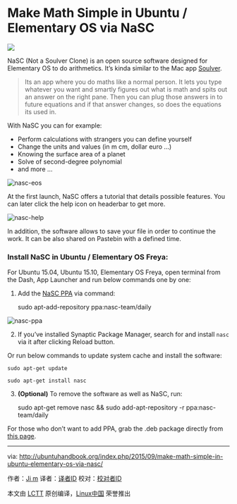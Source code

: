 Make Math Simple in Ubuntu / Elementary OS via NaSC
================================================================================
![](http://ubuntuhandbook.org/wp-content/uploads/2015/09/nasc-icon.png)

NaSC (Not a Soulver Clone) is an open source software designed for Elementary OS to do arithmetics. It’s kinda similar to the Mac app [Soulver][1].

> Its an app where you do maths like a normal person. It lets you type whatever you want and smartly figures out what is math and spits out an answer on the right pane. Then you can plug those answers in to future equations and if that answer changes, so does the equations its used in. 

With NaSC you can for example:

- Perform calculations with strangers you can define yourself
- Change the units and values ​​(in m cm, dollar euro …)
- Knowing the surface area of ​​a planet
- Solve of second-degree polynomial
- and more …

![nasc-eos](http://ubuntuhandbook.org/wp-content/uploads/2015/09/nasc-eos.jpg)

At the first launch, NaSC offers a tutorial that details possible features. You can later click the help icon on headerbar to get more.

![nasc-help](http://ubuntuhandbook.org/wp-content/uploads/2015/09/nasc-help.jpg)

In addition, the software allows to save your file in order to continue the work. It can be also shared on Pastebin with a defined time.

### Install NaSC in Ubuntu / Elementary OS Freya: ###

For Ubuntu 15.04, Ubuntu 15.10, Elementary OS Freya, open terminal from the Dash, App Launcher and run below commands one by one:

1. Add the [NaSC PPA][2] via command:

    sudo apt-add-repository ppa:nasc-team/daily

![nasc-ppa](http://ubuntuhandbook.org/wp-content/uploads/2015/09/nasc-ppa.jpg)

2. If you’ve installed Synaptic Package Manager, search for and install `nasc` via it after clicking Reload button.

Or run below commands to update system cache and install the software:

    sudo apt-get update
    
    sudo apt-get install nasc

3. **(Optional)** To remove the software as well as NaSC, run:

    sudo apt-get remove nasc && sudo add-apt-repository -r ppa:nasc-team/daily

For those who don’t want to add PPA, grab the .deb package directly from [this page][3].

--------------------------------------------------------------------------------

via: http://ubuntuhandbook.org/index.php/2015/09/make-math-simple-in-ubuntu-elementary-os-via-nasc/

作者：[Ji m][a]
译者：[译者ID](https://github.com/译者ID)
校对：[校对者ID](https://github.com/校对者ID)

本文由 [LCTT](https://github.com/LCTT/TranslateProject) 原创编译，[Linux中国](https://linux.cn/) 荣誉推出

[a]:http://ubuntuhandbook.org/index.php/about/
[1]:http://www.acqualia.com/soulver/
[2]:https://launchpad.net/~nasc-team/+archive/ubuntu/daily/
[3]:http://ppa.launchpad.net/nasc-team/daily/ubuntu/pool/main/n/nasc/